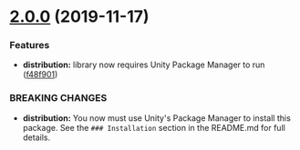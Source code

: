 # [2.0.0](https://github.com/ashblue/unity-animator-helpers/compare/v1.1.0...v2.0.0) (2019-11-17)


### Features

* **distribution:** library now requires Unity Package Manager to run ([f48f901](https://github.com/ashblue/unity-animator-helpers/commit/f48f9015de22017a239789144d54563413e47537))


### BREAKING CHANGES

* **distribution:** You now must use Unity's Package Manager to install this package. See the `###
Installation` section in the README.md for full details.
